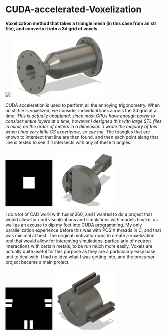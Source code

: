 # CUDA-accelerated-Voxelization

**Voxelization method that takes a triangle mesh (in this case from an stl file), and converts it into a 3d grid of voxels.**


<img src="https://i.imgur.com/fpVrY0p.gif" width="376">
<img src="rocketnozzlePic.PNG" width="300">

CUDA acceleration is used to perform all the annoying trigonometry. When an stl file is voxelized, we consider individual lines across the 3d grid at a time. *This is actually unoptimal, since most GPUs have enough power to consider entire layers at a time, however I designed this with large STL files in mind, on the order of meters in a dimension. I wrote the majority of this when I had very little CS experience, so sue me.* The triangles that are known to intersect that line are then found, and then each point along that line is tested to see if it intersects with any of these triangles.

<img src="stampOut.gif" width="150">
<img src="presstopPic.PNG" width="200">

I do a lot of CAD work with fusion360, and I wanted to do a project that would allow for cool visualizations and simulations with models I make, as well as an excuse to dip my feet into CUDA programming. My only parallelization experience before this was with POSIX threads in C, and that was minimal at best. The original motivation was to create a voxelization tool that would allow for interesting simulations, particularly of neutron interactions with certain metals, to be run much more easily. Voxels are actually quite useful for this purpose as they are a particularly easy base unit to deal with. I had no idea what I was getting into, and the precursor project became a main project.

<img src="encoderOut.gif" width="150">
<img src="encodermountPic.PNG" width="200">

